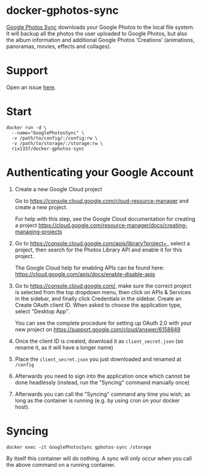 # docker-gphotos-sync

[Google Photos Sync](https://github.com/gilesknap/gphotos-sync) downloads your Google Photos to the local file system.
It will backup all the photos the user uploaded to Google Photos, but also
the album information and additional Google Photos ‘Creations’ (animations, panoramas, movies, effects and collages).

# Support
Open an issue [here](https://github.com/gilesknap/gphotos-sync/issues/new).

# Start

```
docker run -d \
  --name="GooglePhotosSync" \
  -v /path/to/config/:/config:rw \
  -v /path/to/storage/:/storage:rw \
  rix1337/docker-gphotos-sync
  ```


# Authenticating your Google Account

1. Create a new Google Cloud project

   Go to https://console.cloud.google.com/cloud-resource-manager and create a new project.

   For help with this step, see the Google Cloud documentation for creating a project https://cloud.google.com/resource-manager/docs/creating-managing-projects

2. Go to https://console.cloud.google.com/apis/library?project=_ select a project, then search for the Photos Library API and enable it for this project.

   The Google Cloud help for enabling APIs can be found here: https://cloud.google.com/apis/docs/enable-disable-apis

3. Go to https://console.cloud.google.com/, make sure the correct project is selected from the top dropdown menu, then click on APIs & Services in the sidebar, and finally click Credentials in the sidebar. Create an Create OAuth client ID. When asked to choose the application type, select "Desktop App".

   You can see the complete procedure for setting up OAuth 2.0 with your new project on https://support.google.com/cloud/answer/6158849

4. Once the client ID is created, download it as `client_secret.json` (so rename it, as it will have a longer name)

5. Place the `client_secret.json` you just downloaded and renamed at `/config`

6. Afterwards you need to sign into the application once which cannot be done headlessly (instead, run the "Syncing" command manually once)

7. Afterwards you can call the "Syncing" command any time you wish, as long as the container is running (e.g. by using cron on your docker host).

# Syncing

`docker exec -it GooglePhotosSync gphotos-sync /storage`

By itself this container will do nothing. A sync will only occur when you call the above command on a running container.
